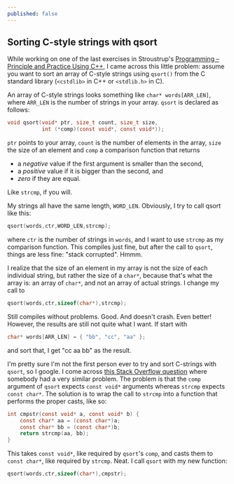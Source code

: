 ```yaml
---
published: false
---
```


## Sorting C-style strings with qsort

While working on one of the last exercises in Stroustrup's [Programming &ndash; Principle and Practice Using C++](http://www.stroustrup.com/Programming/PPP1.html), I came across this little problem: assume you want to sort an array of C-style strings using `qsort()` from the C standard library (`<cstdlib>` in C++ or `<stdlib.h>` in C).

<!---more--->

An array of C-style strings looks something like `char* words[ARR_LEN]`, where `ARR_LEN` is the number of strings in your array. `qsort` is declared as follows:

```C
void qsort(void* ptr, size_t count, size_t size,
           int (*comp)(const void*, const void*));
```

`ptr` points to your array, `count` is the number of elements in the array, `size` the size of an element and `comp` a comparison function that returns

* a _negative_ value if the first argument is smaller than the second,
* a _positive_ value if it is bigger than the second, and
* _zero_ if they are equal.

Like `strcmp`, if you will.

My strings all have the same length, `WORD_LEN`. Obviously, I try to call qsort like this:

```C
qsort(words,ctr,WORD_LEN,strcmp);
```

where `ctr` is the number of strings in `words`, and I want to use `strcmp` as my comparison function. This compiles just fine, but after the call to `qsort`, things are less fine: "stack corrupted". Hmmm.

I realize that the size of an element in my array is not the size of each individual string, but rather the size of a `char*`, because that's what the array is: an array of `char*`, and not an array of actual strings. I change my call to

```C
qsort(words,ctr,sizeof(char*),strcmp);
```

Still compiles without problems. Good. And doesn't crash. Even better! However, the results are still not quite what I want. If start with

```C
char* words[ARR_LEN] = { "bb", "cc", "aa" };
```

and sort that, I get "cc aa bb" as the result.

I'm pretty sure I'm not the first person ever to try and sort C-strings with `qsort`, so I google. I come across [this Stack Overflow question](http://stackoverflow.com/questions/3757899/sorting-strings-using-qsort) where somebody had a very similar problem. The problem is that the `comp` argument of `qsort` expects `const void*` arguments whereas `strcmp` expects `const char*`. The solution is to wrap the call to `strcmp` into a function that performs the proper casts, like so:

```C
int cmpstr(const void* a, const void* b) { 
    const char* aa = (const char*)a;
    const char* bb = (const char*)b;
    return strcmp(aa, bb);
}
```

This takes `const void*`, like required by `qsort`'s `comp`, and casts them to `const char*`, like required by `strcmp`. Neat. I call `qsort` with my new function:

```C
qsort(words,ctr,sizeof(char*),cmpstr);
```





